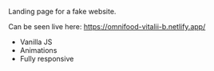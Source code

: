 Landing page for a fake website.

Can be seen live here: https://omnifood-vitalii-b.netlify.app/

- Vanilla JS
- Animations
- Fully responsive

